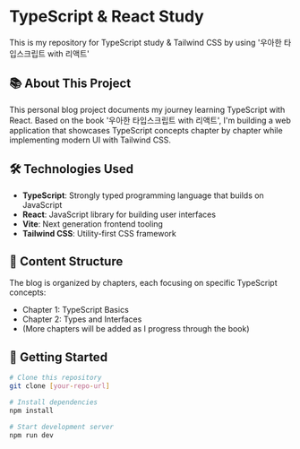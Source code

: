 # TypeScript & React Study

This is my repository for TypeScript study & Tailwind CSS by using '우아한 타입스크립트 with 리액트'

## 📚 About This Project

This personal blog project documents my journey learning TypeScript with React. Based on the book '우아한 타입스크립트 with 리액트', I'm building a web application that showcases TypeScript concepts chapter by chapter while implementing modern UI with Tailwind CSS.

## 🛠️ Technologies Used

- **TypeScript**: Strongly typed programming language that builds on JavaScript
- **React**: JavaScript library for building user interfaces
- **Vite**: Next generation frontend tooling
- **Tailwind CSS**: Utility-first CSS framework

## 📖 Content Structure

The blog is organized by chapters, each focusing on specific TypeScript concepts:

- Chapter 1: TypeScript Basics
- Chapter 2: Types and Interfaces
- (More chapters will be added as I progress through the book)

## 🚀 Getting Started

```bash
# Clone this repository
git clone [your-repo-url]

# Install dependencies
npm install

# Start development server
npm run dev
```
